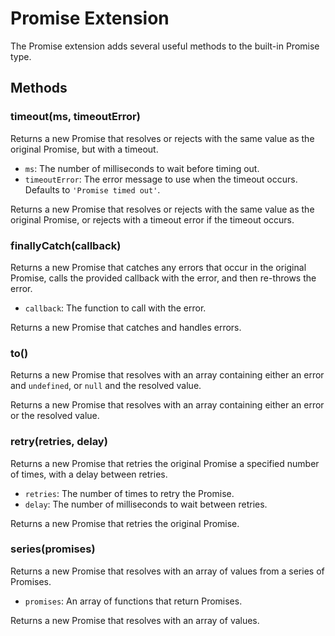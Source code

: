# Promise Extension

The Promise extension adds several useful methods to the built-in Promise type.

## Methods

### timeout(ms, timeoutError)

Returns a new Promise that resolves or rejects with the same value as the original Promise, but with a timeout.

* `ms`: The number of milliseconds to wait before timing out.
* `timeoutError`: The error message to use when the timeout occurs. Defaults to `'Promise timed out'`.

Returns a new Promise that resolves or rejects with the same value as the original Promise, or rejects with a timeout error if the timeout occurs.

### finallyCatch(callback)

Returns a new Promise that catches any errors that occur in the original Promise, calls the provided callback with the error, and then re-throws the error.

* `callback`: The function to call with the error.

Returns a new Promise that catches and handles errors.

### to()

Returns a new Promise that resolves with an array containing either an error and `undefined`, or `null` and the resolved value.

Returns a new Promise that resolves with an array containing either an error or the resolved value.

### retry(retries, delay)

Returns a new Promise that retries the original Promise a specified number of times, with a delay between retries.

* `retries`: The number of times to retry the Promise.
* `delay`: The number of milliseconds to wait between retries.

Returns a new Promise that retries the original Promise.

### series(promises)

Returns a new Promise that resolves with an array of values from a series of Promises.

* `promises`: An array of functions that return Promises.

Returns a new Promise that resolves with an array of values.